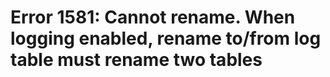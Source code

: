 # Error 1581: Cannot rename. When logging enabled, rename to/from log table must rename two tables

